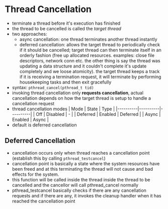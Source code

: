 # Thread Cancellation

- terminate a thread before it's execution has finished
- the thread to be cancelled is called the _target thread_
- two approaches:
  - async cancellation: one thread terminates another thread instantly
  - deferred cancellation: allows the target thread to periodically check if it should be cancelled; target thread can then terminate itself in an orderly fashion (free up allocated resources. examples: close file descriptors, network conn etc. the other thing is say the thread was updating a data structure and it couldn't complete it's update completely and we loose atomicity). the target thread keeps a track if it is receiving a termination request, it will terminate by performing housekeeping tasks and then exit gracefully
- syntax: `pthread_cancel(pthread_t tid)`
- invoking thread cancellation only **requests cancellation**, actual cancellation depends on how the target thread is setup to handle a cancellation request
- thread cancellation modes
  | Mode | State | Type |
  |----------|----------|----------|
  | Off | Disabled | - |
  | Deferred | Enabled | Deferred |
  | Async | Enabled | Async |
- default is deferred cancellation

## Deferred Cancellation

- cancellation occurs only when thread reaches a cancellation point (establish this by calling `pthread_testcancel`)
- cancellation point is basically a state where the system resources have been freed and at this terminating the thread will not cause and bad effects for the system.
- this function will be called inside the thread inside the thread to be cancelled and the cancellor will call pthread_cancel normally
- pthread_testcancel basically checks if there are any cancellation requests and if there are any, it invokes the cleanup handler when it has reached the cancellation point
